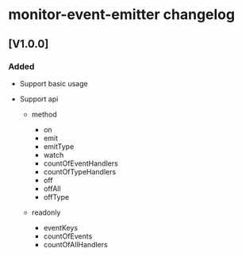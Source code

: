 <!-- Keep a Changelog guide -> https://keepachangelog.com -->

# monitor-event-emitter changelog

## [V1.0.0]

### Added

- Support basic usage
- Support api

  - method

    - on
    - emit
    - emitType
    - watch
    - countOfEventHandlers
    - countOfTypeHandlers
    - off
    - offAll
    - offType

  - readonly

    - eventKeys
    - countOfEvents
    - countOfAllHandlers
